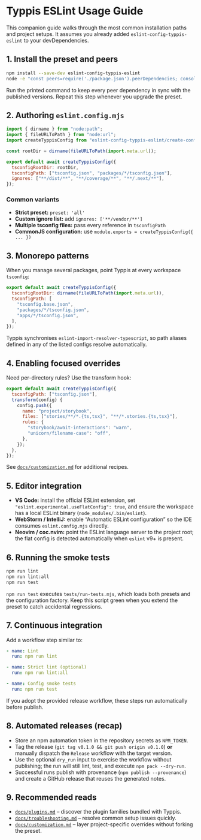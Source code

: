 # Typpis ESLint Usage Guide

This companion guide walks through the most common installation paths and project setups. It assumes you already added `eslint-config-typpis-eslint` to your devDependencies.

## 1. Install the preset and peers

```bash
npm install --save-dev eslint-config-typpis-eslint
node -e "const peers=require('./package.json').peerDependencies; console.log('npm install --save-dev ' + Object.entries(peers).map(([name, version]) => `${name}@${version}`).join(' '));"
```

Run the printed command to keep every peer dependency in sync with the published versions. Repeat this step whenever you upgrade the preset.

## 2. Authoring `eslint.config.mjs`

```js
import { dirname } from "node:path";
import { fileURLToPath } from "node:url";
import createTyppisConfig from "eslint-config-typpis-eslint/create-config";

const rootDir = dirname(fileURLToPath(import.meta.url));

export default await createTyppisConfig({
  tsconfigRootDir: rootDir,
  tsconfigPath: ["tsconfig.json", "packages/*/tsconfig.json"],
  ignores: ["**/dist/**", "**/coverage/**", "**/.next/**"],
});
```

### Common variants

- **Strict preset:** `preset: 'all'`
- **Custom ignore list:** add `ignores: ['**/vendor/**']`
- **Multiple tsconfig files:** pass every reference in `tsconfigPath`
- **CommonJS configuration:** use `module.exports = createTyppisConfig({ ... })`

## 3. Monorepo patterns

When you manage several packages, point Typpis at every workspace `tsconfig`:

```js
export default await createTyppisConfig({
  tsconfigRootDir: dirname(fileURLToPath(import.meta.url)),
  tsconfigPath: [
    "tsconfig.base.json",
    "packages/*/tsconfig.json",
    "apps/*/tsconfig.json",
  ],
});
```

Typpis synchronises `eslint-import-resolver-typescript`, so path aliases defined in any of the listed configs resolve automatically.

## 4. Enabling focused overrides

Need per-directory rules? Use the transform hook:

```js
export default await createTyppisConfig({
  tsconfigPath: ["tsconfig.json"],
  transform(config) {
    config.push({
      name: "project/storybook",
      files: ["stories/**/*.{ts,tsx}", "**/*.stories.{ts,tsx}"],
      rules: {
        "storybook/await-interactions": "warn",
        "unicorn/filename-case": "off",
      },
    });
  },
});
```

See [`docs/customization.md`](./customization.md) for additional recipes.

## 5. Editor integration

- **VS Code:** install the official ESLint extension, set `"eslint.experimental.useFlatConfig": true`, and ensure the workspace has a local ESLint binary (`node_modules/.bin/eslint`).
- **WebStorm / IntelliJ:** enable “Automatic ESLint configuration” so the IDE consumes `eslint.config.mjs` directly.
- **Neovim / coc.nvim:** point the ESLint language server to the project root; the flat config is detected automatically when `eslint` v9+ is present.

## 6. Running the smoke tests

```bash
npm run lint
npm run lint:all
npm run test
```

`npm run test` executes `tests/run-tests.mjs`, which loads both presets and the configuration factory. Keep this script green when you extend the preset to catch accidental regressions.

## 7. Continuous integration

Add a workflow step similar to:

```yaml
- name: Lint
  run: npm run lint

- name: Strict lint (optional)
  run: npm run lint:all

- name: Config smoke tests
  run: npm run test
```

If you adopt the provided release workflow, these steps run automatically before publish.

## 8. Automated releases (recap)

- Store an npm automation token in the repository secrets as `NPM_TOKEN`.
- Tag the release (`git tag v0.1.0 && git push origin v0.1.0`) **or** manually dispatch the `Release` workflow with the target version.
- Use the optional `dry_run` input to exercise the workflow without publishing; the run will still lint, test, and execute `npm pack --dry-run`.
- Successful runs publish with provenance (`npm publish --provenance`) and create a GitHub release that reuses the generated notes.

## 9. Recommended reads

- [`docs/plugins.md`](./plugins.md) – discover the plugin families bundled with Typpis.
- [`docs/troubleshooting.md`](./troubleshooting.md) – resolve common setup issues quickly.
- [`docs/customization.md`](./customization.md) – layer project-specific overrides without forking the preset.

